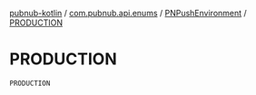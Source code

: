[pubnub-kotlin](../../index.md) / [com.pubnub.api.enums](../index.md) / [PNPushEnvironment](index.md) / [PRODUCTION](./-p-r-o-d-u-c-t-i-o-n.md)

# PRODUCTION

`PRODUCTION`